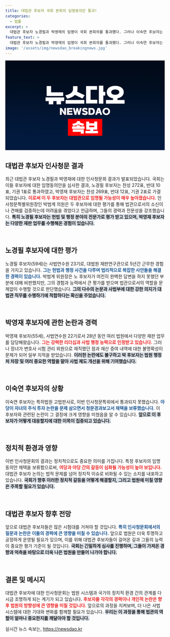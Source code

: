 ```yaml
---
title: 대법관 후보자 국회 본회의 임명동의안 통과!
categories:
  - 법률
excerpt: >
  대법관 후보자 노경필과 박영재의 임명이 국회 본회의를 통과했다. 그러나 이숙연 후보자는 자녀의 주식 투자 논란으로 청문보고서가 보류됐다. 사법부의 미래를 좌우할 이들 인사의 행보에 관심이 집중된다!
feature_text: >
  대법관 후보자 노경필과 박영재의 임명이 국회 본회의를 통과했다. 그러나 이숙연 후보자는 자녀의 주식 투자 논란으로 청문보고서가 보류됐다. 사법부의 미래를 좌우할 이들 인사의 행보에 관심이 집중된다!
image: '/assets/img/newsdao_breakingnews.jpg'
---
```


<p><img src="/assets/img/newsdao_breakingnews.jpg" alt="ontimetimes 속보" /></p>

<h2 data-ke-size="size26">대법관 후보자 인사청문 결과</h2>

<p data-ke-size="size16">최근 대법관 후보자 노경필과 박영재에 대한 인사청문회 결과가 발표되었습니다. 국회는 이들 후보자에 대한 임명동의안을 심사한 결과, 노경필 후보자는 찬성 272표, 반대 10표, 기권 1표로 통과하였고, 박영재 후보자는 찬성 269표, 반대 12표, 기권 2표로 가결되었습니다. <b><span style="color: #ee2323;">이로써 이 두 후보자는 대법관으로 임명될 가능성이 매우 높아졌습니다.</span></b> 인사청문특별위원장인 박범계 의원은 두 후보자에 대한 평가를 통해 법관으로서의 소신이나 견해를 검증하는데 어려움을 겪었다고 언급하며, 그들의 경력과 전문성을 강조했습니다. <b><span style="background-color: #21538527;">특히 노경필 후보자는 헌법 및 행정 분야의 전문가로 평가 받고 있으며, 박영재 후보자는 다양한 재판 업무를 수행해온 경험이 있습니다.</span></b></p>

<p data-ke-size="size16">&nbsp;</p>

<h2 data-ke-size="size26">노경필 후보자에 대한 평가</h2>

<p data-ke-size="size16">노경필 후보자(59세)는 사법연수원 23기로, 대법원 재판연구관으로 5년간 근무한 경험을 가지고 있습니다. <b><span style="color: #1a5490;">그는 헌법과 행정 사건을 다루며 법리적으로 복잡한 사안들을 해결한 경력이 있습니다.</span></b> 박범계 위원장은 노 후보자가 여전히 완벽한 답변을 하지 못했던 부분에 대해 비판했지만, 그의 경험과 능력에서 큰 평가를 받으며 법관으로서의 역할을 문제없이 수행할 것으로 판단했습니다. <b><span style="background-color: #21538527;">그의 다수의 논문과 사법부에 대한 강한 의지가 대법관 직무를 수행하기에 적합하다는 확신을 주었습니다.</span></b></p>

<p data-ke-size="size16">&nbsp;</p>

<h2 data-ke-size="size26">박영재 후보자에 관한 논란과 경력</h2>

<p data-ke-size="size16">박영재 후보자(55세), 사법연수원 22기로서 28년 동안 여러 법원에서 다양한 재판 업무를 담당해왔습니다. <b><span style="color: #ee2323;">그는 강력한 리더십과 사법 행정 능력으로 인정받고 있습니다.</span></b> 그러나 장녀가 변호사 시험 관리 위원으로 재직했던 점과 재산 증여 내역에 대한 불명확성이 문제가 되어 일부 지적을 받았습니다. <b><span style="background-color: #21538527;">이러한 논란에도 불구하고 박 후보자는 법원 행정처 차장 및 여러 중요한 역할을 맡아 사법 제도 개선을 위해 기여했습니다.</span></b></p>

<p data-ke-size="size16">&nbsp;</p>

<h2 data-ke-size="size26">이숙연 후보자의 상황</h2>

<p data-ke-size="size16">이숙연 후보자는 특허법원 고법판사로, 이번 인사청문특위에서 통과되지 못했습니다. <b><span style="color: #1a5490;">야당이 자녀의 주식 투자 논란을 문제 삼으면서 청문경과보고서 채택을 보류했습니다.</span></b> 이 후보자와 관련된 논란이 그 결정에 크게 영향을 미쳤음을 알 수 있습니다. <b><span style="background-color: #21538527;">앞으로 이 후보자가 어떻게 대응할지에 대한 이목이 집중되고 있습니다.</span></b></p>

<p data-ke-size="size16">&nbsp;</p>

<h2 data-ke-size="size26">정치적 환경과 영향</h2>

<p data-ke-size="size16">이번 인사청문회의 결과는 정치적으로도 중요한 의미를 가집니다. 특정 후보자의 임명 동의안 채택을 보류함으로써, <b><span style="color: #ee2323;">여당과 야당 간의 갈등이 심화될 가능성이 높아 보입니다.</span></b> 대법관 후보자 논의는 법적 문제를 넘어 정치적 이슈로 비화될 수 있는 소지를 내포하고 있습니다. <b><span style="background-color: #21538527;">국회가 향후 이러한 정치적 갈등을 어떻게 해결할지, 그리고 법원에 미칠 영향은 주목할 필요가 있습니다.</span></b></p>

<p data-ke-size="size16">&nbsp;</p>

<h2 data-ke-size="size26">대법관 후보자 향후 전망</h2>

<p data-ke-size="size16">앞으로 대법관 후보자들은 많은 시험대를 거쳐야 할 것입니다. <b><span style="color: #1a5490;">특히 인사청문회에서의 질문과 논란은 이들의 경력에 큰 영향을 미칠 수 있습니다.</span></b> 앞으로 법원은 더욱 투명하고 공정하게 운영될 필요가 있으며, 이를 위해 대법관 후보자들이 걸어온 길과 그들의 능력이 중요한 평가 기준이 될 것입니다. <b><span style="background-color: #21538527;">국회는 긴밀하게 심사를 진행하며, 그들이 가져온 경향과 억측을 바탕으로 더욱 나은 법원을 만들어 나가야 합니다.</span></b></p>

<p data-ke-size="size16">&nbsp;</p>

<h2 data-ke-size="size26">결론 및 메시지</h2>

<p data-ke-size="size16">대법관 후보자에 대한 인사청문회는 법원 시스템과 국가의 정치적 환경 간의 관계를 다시금 조명하게 되는 계기가 되고 있습니다. <b><span style="color: #ee2323;">후보자들 각각의 경력이나 개인적 논란은 향후 법원의 방향성에 큰 영향을 미칠 것입니다.</span></b> 앞으로의 과정을 지켜보며, 더 나은 사법 시스템에 대한 기대와 변화를 함께할 필요가 있습니다. <b><span style="background-color: #21538527;">우리는 이 과정을 통해 법관의 역할이 얼마나 중요한지를 깨달아야 할 것입니다.</span></b></p>
실시간 뉴스 속보는, <a href="https://newsdao.kr" rel="dofollow">https://newsdao.kr</a>


